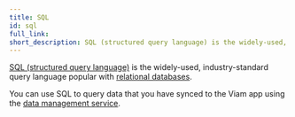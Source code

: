 ```yaml
---
title: SQL
id: sql
full_link:
short_description: SQL (structured query language) is the widely-used, industry-standard query language popular with relational databases.
---
```


[SQL (structured query language)](https://en.wikipedia.org/wiki/SQL) is the widely-used, industry-standard query language popular with [relational databases](https://en.wikipedia.org/wiki/Relational_database).

You can use SQL to query data that you have synced to the Viam app using the [data management service](/services/data/).
